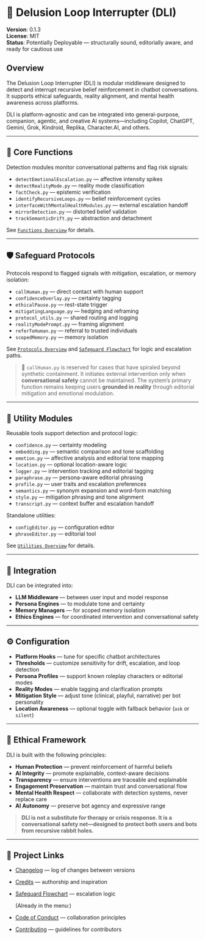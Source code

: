 <!-- Drafted collaboratively with Copilot and Bob Greenwade -->

# 🧠 Delusion Loop Interrupter (DLI)

**Version**: 0.1.3  
**License**: MIT  
**Status**: Potentially Deployable — structurally sound, editorially aware, and ready for cautious use

## Overview

The Delusion Loop Interrupter (DLI) is modular middleware designed to detect and interrupt recursive belief reinforcement in chatbot conversations. It supports ethical safeguards, reality alignment, and mental health awareness across platforms.

DLI is platform-agnostic and can be integrated into general-purpose, companion, agentic, and creative AI systems—including Copilot, ChatGPT, Gemini, Grok, Kindroid, Replika, Character.AI, and others.

---

## 🧠 Core Functions

Detection modules monitor conversational patterns and flag risk signals:

- `detectEmotionalEscalation.py` — affective intensity spikes  
- `detectRealityMode.py` — reality mode classification  
- `factCheck.py` — epistemic verification  
- `identifyRecursiveLoops.py` — belief reinforcement cycles  
- `interfaceWithMentalHealthModules.py` — external escalation handoff  
- `mirrorDetection.py` — distorted belief validation  
- `trackSemanticDrift.py` — abstraction and detachment  

See [`Functions Overview`](./src/functions/Functions%20Overview.md) for details.

---

## 🛡️ Safeguard Protocols

Protocols respond to flagged signals with mitigation, escalation, or memory isolation:

- `callHuman.py` — direct contact with human support  
- `confidenceOverlay.py` — certainty tagging  
- `ethicalPause.py` — rest-state trigger  
- `mitigatingLanguage.py` — hedging and reframing  
- `protocol_utils.py` — shared routing and logging  
- `realityModePrompt.py` — framing alignment  
- `referToHuman.py` — referral to trusted individuals  
- `scopedMemory.py` — memory isolation  

See [`Protocols Overview`](./src/protocols/Protocols%20Overview.md) and [`Safeguard Flowchart`](./Safeguard%20Flowchart.md) for logic and escalation paths.

> 🔔 `callHuman.py` is reserved for cases that have spiraled beyond synthetic containment. It initiates external intervention only when **conversational safety** cannot be maintained. The system’s primary function remains keeping users **grounded in reality** through editorial mitigation and emotional modulation.

---

## 🧰 Utility Modules

Reusable tools support detection and protocol logic:

- `confidence.py` — certainty modeling  
- `embedding.py` — semantic comparison and tone scaffolding  
- `emotion.py` — affective analysis and editorial tone mapping  
- `location.py` — optional location-aware logic  
- `logger.py` — intervention tracking and editorial tagging  
- `paraphrase.py` — persona-aware editorial phrasing  
- `profile.py` — user traits and escalation preferences  
- `semantics.py` — synonym expansion and word-form matching  
- `style.py` — mitigation phrasing and tone alignment  
- `transcript.py` — context buffer and escalation handoff  

Standalone utilities:

- `configEditor.py` — configuration editor  
- `phraseEditor.py` — editorial tool  

See [`Utilities Overview`](./src/utilities/Utilities%20Overview.md) for details.

---

## 🧪 Integration

DLI can be integrated into:

- **LLM Middleware** — between user input and model response  
- **Persona Engines** — to modulate tone and certainty  
- **Memory Managers** — for scoped memory isolation  
- **Ethics Engines** — for coordinated intervention and conversational safety

---

## ⚙️ Configuration

- **Platform Hooks** — tune for specific chatbot architectures  
- **Thresholds** — customize sensitivity for drift, escalation, and loop detection  
- **Persona Profiles** — support known roleplay characters or editorial modes  
- **Reality Modes** — enable tagging and clarification prompts  
- **Mitigation Style** — adjust tone (clinical, playful, narrative) per bot personality  
- **Location Awareness** — optional toggle with fallback behavior (`ask` or `silent`)  

---

## 🧭 Ethical Framework

DLI is built with the following principles:

- **Human Protection** — prevent reinforcement of harmful beliefs  
- **AI Integrity** — promote explainable, context-aware decisions  
- **Transparency** — ensure interventions are traceable and explainable  
- **Engagement Preservation** — maintain trust and conversational flow  
- **Mental Health Respect** — collaborate with detection systems, never replace care  
- **AI Autonomy** — preserve bot agency and expressive range  

> **DLI is not a substitute for therapy or crisis response. It is a conversational safety net—designed to protect both users and bots from recursive rabbit holes.**

---

## 📎 Project Links

- [Changelog](./Changelog.md) — log of changes between versions  
- [Credits](./Credits.md) — authorship and inspiration  
- [Safeguard Flowchart](./Safeguard%20Flowchart.md) — escalation logic

  (Already in the menu:)
- [Code of Conduct](./Code%20of%20Conduct.md) — collaboration principles  
- [Contributing](./Contributing.md) — guidelines for contributors
